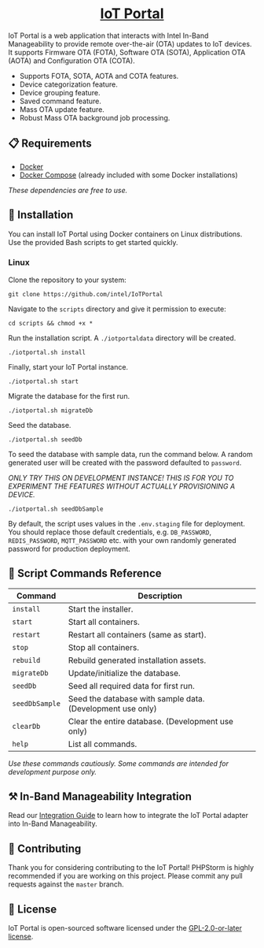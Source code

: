 <h1 align="center">
  <a href="https://github.com/intel/IoTPortal">
    IoT Portal
  </a>
</h1>

IoT Portal is a web application that interacts with Intel In-Band Manageability to provide remote over-the-air (OTA) updates to IoT devices. It supports Firmware OTA (FOTA), Software OTA (SOTA), Application OTA (AOTA) and Configuration OTA (COTA). 

- Supports FOTA, SOTA, AOTA and COTA features.
- Device categorization feature.
- Device grouping feature.
- Saved command feature.
- Mass OTA update feature.
- Robust Mass OTA background job processing.

## 📋 Requirements

- [Docker](https://www.docker.com/community-edition#/download)
- [Docker Compose](https://docs.docker.com/compose/install/) (already included with some Docker installations)

*These dependencies are free to use.*

## 🔧 Installation

You can install IoT Portal using Docker containers on Linux distributions. Use the provided Bash scripts to get started quickly.

### Linux

Clone the repository to your system:

```shell
git clone https://github.com/intel/IoTPortal
```

Navigate to the `scripts` directory and give it permission to execute:

```shell
cd scripts && chmod +x *
```

Run the installation script. A `./iotportaldata` directory will be created.

```shell
./iotportal.sh install 
```

Finally, start your IoT Portal instance.

```shell
./iotportal.sh start 
```

Migrate the database for the first run.

```shell
./iotportal.sh migrateDb 
```

Seed the database.

```shell
./iotportal.sh seedDb 
```

To seed the database with sample data, run the command below. A random generated user will be created with the password defaulted to `password`.

*ONLY TRY THIS ON DEVELOPMENT INSTANCE! THIS IS FOR YOU TO EXPERIMENT THE FEATURES WITHOUT ACTUALLY PROVISIONING A DEVICE.*

```shell
./iotportal.sh seedDbSample 
```

By default, the script uses values in the `.env.staging` file for deployment. You should replace those default credentials, e.g. `DB_PASSWORD`, `REDIS_PASSWORD`, `MQTT_PASSWORD` etc.  with your own randomly generated password for production deployment.

## 📖 Script Commands Reference

Command | Description
---------------------- | ------------------------------------
`install` | Start the installer.
`start` | Start all containers.
`restart`	| Restart all containers (same as start).
`stop` | Stop all containers.
`rebuild`	| Rebuild generated installation assets.
`migrateDb` | Update/initialize the database.
`seedDb` | Seed all required data for first run.
`seedDbSample` | Seed the database with sample data. (Development use only)
`clearDb` | Clear the entire database. (Development use only)
`help` | List all commands.

*Use these commands cautiously. Some commands are intended for development purpose only.*

## ⚒️ In-Band Manageability Integration

Read our [Integration Guide][inbig] to learn how to integrate the IoT Portal adapter into In-Band Manageability.  

[inbig]: INB_INTEGRATION.md

## 👏 Contributing

Thank you for considering contributing to the IoT Portal! PHPStorm is highly recommended if you are working on this project. Please commit any pull requests against the `master` branch.

## 📄 License

IoT Portal is open-sourced software licensed under the [GPL-2.0-or-later license](https://spdx.org/licenses/GPL-2.0-or-later.html).
